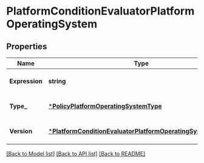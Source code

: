 # PlatformConditionEvaluatorPlatformOperatingSystem

## Properties
Name | Type | Description | Notes
------------ | ------------- | ------------- | -------------
**Expression** | **string** |  | [optional] [default to null]
**Type_** | [***PolicyPlatformOperatingSystemType**](PolicyPlatformOperatingSystemType.md) |  | [optional] [default to null]
**Version** | [***PlatformConditionEvaluatorPlatformOperatingSystemVersion**](PlatformConditionEvaluatorPlatformOperatingSystemVersion.md) |  | [optional] [default to null]

[[Back to Model list]](../README.md#documentation-for-models) [[Back to API list]](../README.md#documentation-for-api-endpoints) [[Back to README]](../README.md)

